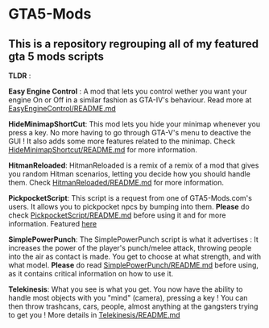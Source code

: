 <h1> GTA5-Mods </h1>

<h2>This is a repository regrouping all of my featured gta 5 mods scripts</h2>

<b>TLDR</b> :

<b>Easy Engine Control</b> : 
	A mod that lets you control wether you want your engine On or Off in a similar fashion as GTA-IV's behaviour.
	Read more at <a href="https://github.com/iLLoReal/GTA5-Mods/blob/master/EasyEngineControl/README.md">EasyEngineControl/README.md</a>

<b>HideMinimapShortCut</b>:
	This mod lets you hide your minimap whenever you press a key. No more having to go through GTA-V's menu to deactive the GUI !
	It also adds some more features related to the minimap. Check <a href="https://github.com/iLLoReal/GTA5-Mods/blob/master/HideMinimapShortcut/README.md">HideMinimapShortcut/README.md</a> for more information.

<b>HitmanReloaded</b>:
	HitmanReloaded is a remix of a remix of a mod that gives you random Hitman scenarios, 
	letting you decide how you should handle them. Check <a href="https://github.com/iLLoReal/GTA5-Mods/blob/master/HitmanReloaded/README.md">HitmanReloaded/README.md</a> for more information.

<b>PickpocketScript</b>: 
	This script is a request from one of GTA5-Mods.com's users. It allows you to pickpocket npcs by bumping into them.
	<b>Please</b> do check <a href="https://github.com/iLLoReal/GTA5-Mods/blob/master/PickpocketScript/README.md">PickpocketScript/README.md</a> before using it and for more information.
	Featured <a href='https://www.pcgamer.com/snatch-ifruit-smartphones-on-the-fly-with-this-gta-5-pickpocket-mod/'> here </a>

<b>SimplePowerPunch</b>: 
	The SimplePowerPunch script is what it advertises : It increases the power of the player's punch/melee attack,
	throwing people into the air as contact is made. You get to choose at what strength, and with what model.
	<b>Please</b> do read <a href="https://github.com/iLLoReal/GTA5-Mods/blob/master/SimplePowerPunch/README.md">SimplePowerPunch/README.md</a> before using, as it contains critical information on how to use it.

<b>Telekinesis</b>: 
	What you see is what you get. You now have the ability to handle most objects with you "mind" (camera), pressing a key !
	You can then throw trashcans, cars, people, almost anything at the gangsters trying to get you !
	More details in <a href="https://github.com/iLLoReal/GTA5-Mods/blob/master/Telekinesis/README.md">Telekinesis/README.md</a>
